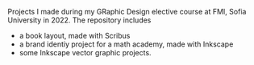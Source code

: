 Projects I made during my GRaphic Design elective course at FMI, Sofia University in 2022.
The repository includes
- a book layout, made with Scribus
- a brand identiy project for a math academy, made with Inkscape
- some Inkscape vector graphic projects.
